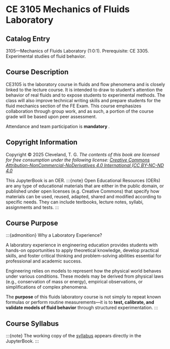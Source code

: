 # CE 3105 Mechanics of Fluids Laboratory 

## Catalog Entry

3105—Mechanics of Fluids Laboratory (1:0:1). Prerequisite: CE 3305. Experimental studies of fluid behavior.

##  Course Description
CE3105 is the laboratory course in fluids and flow phenomena and is closely linked to the lecture course. It is intended to draw to student's attention the behavior of real fluids and to expose students to experimental methods. The class will also improve technical writing skills and prepare students for the fluid mechanics section of the FE Exam. This course emphasizes collaboration through group work, and as such, a portion of the course grade will be based upon peer assessment.

Attendance and team participation is <strong> mandatory </strong>.

## Copyright Information
Copyright © 2025 Cleveland, T. G. *The contents of this book are licensed for free consumption under the following license: [Creative Commons Attribution-NonCommercial-NoDerivatives 4.0 International (CC BY-NC-ND 4.0](https://creativecommons.org/licenses/by-nc-nd/4.0/)*

This JupyterBook is an OER.
:::{note}
Open Educational Resources (OERs) are any type of educational materials that are either in the public domain, or published under open licenses (e.g. Creative Commons) that specify how materials can be used, reused, adapted, shared and modified according to specific needs. They can include textbooks, lecture notes, syllabi, assignments and tests.
:::

## Course Purpose 

:::{admonition} Why a Laboratory Experience?

A laboratory experience in engineering education provides students with hands-on opportunities to apply theoretical knowledge, develop practical skills, and foster critical thinking and problem-solving abilities essential for professional and academic success.  

Engineering relies on models to represent how the physical world behaves under various conditions. These models may be derived from physical laws (e.g., conservation of mass or energy), empirical observations, or simplifications of complex phenomena.

The **purpose** of this fluids laboratory course is not simply to repeat known formulas or perform routine measurements—it is to **test, calibrate, and validate models of fluid behavior** through structured experimentation.
:::

## Course Syllabus

:::{note}
The working copy of the [syllabus](http://54.243.252.9/ce-3105-webroot/1-LabManual/_build/html/experiments/0syllabus/ce-3105-syllabus-2025-3.html) appears directly in the JupyterBook.
:::

